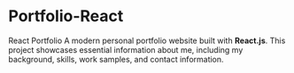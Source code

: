 # Portfolio-React
 React Portfolio   A modern personal portfolio website built with **React.js**. This project showcases essential information about me, including my background, skills, work samples, and contact information.
